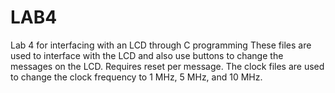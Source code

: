 LAB4
====

Lab 4 for interfacing with an LCD through C programming
These files are used to interface with the LCD and also use buttons to change the messages on the LCD. Requires reset per message.
The clock files are used to change the clock frequency to 1 MHz, 5 MHz, and 10 MHz.
